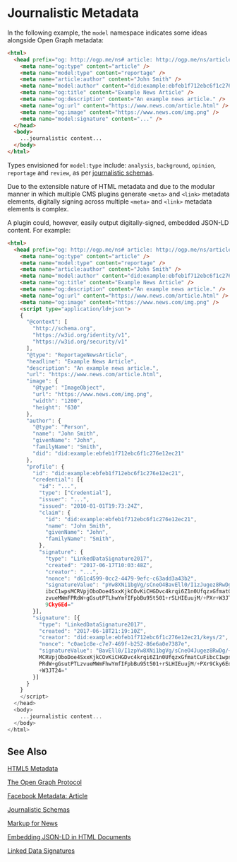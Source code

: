 # Journalistic Metadata

In the following example, the `model` namespace indicates some ideas alongside Open Graph metadata:
```html
<html>
  <head prefix="og: http://ogp.me/ns# article: http://ogp.me/ns/article# model: http://example.com#">
    <meta name="og:type" content="article" />
    <meta name="model:type" content="reportage" />
    <meta name="article:author" content="John Smith" />
    <meta name="model:author" content="did:example:ebfeb1f712ebc6f1c276e12ec21" />
    <meta name="og:title" content="Example News Article" />
    <meta name="og:description" content="An example news article." />
    <meta name="og:url" content="https://www.news.com/article.html" />
    <meta name="og:image" content="https://www.news.com/img.png" />
    <meta name="model:signature" content="..." />
  </head>
  <body>
    ...journalistic content...
  </body>
</html>
```

Types envisioned for `model:type` include: `analysis`, `background`, `opinion`, `reportage` and `review`, as per [journalistic schemas](journalistic-schemas.md).

Due to the extensible nature of HTML metadata and due to the modular manner in which multiple CMS plugins generate `<meta>` and `<link>` metadata elements, digitally signing across multiple `<meta>` and `<link>` metadata elements is complex.

A plugin could, however, easily output digitally-signed, embedded JSON-LD content. For example:

```html
<html>
  <head prefix="og: http://ogp.me/ns# article: http://ogp.me/ns/article# model: http://example.com#">
    <meta name="og:type" content="article" />
    <meta name="model:type" content="reportage" />
    <meta name="article:author" content="John Smith" />
    <meta name="model:author" content="did:example:ebfeb1f712ebc6f1c276e12ec21" />
    <meta name="og:title" content="Example News Article" />
    <meta name="og:description" content="An example news article." />
    <meta name="og:url" content="https://www.news.com/article.html" />
    <meta name="og:image" content="https://www.news.com/img.png" />
    <script type="application/ld+json">
    {
      "@context": [
        "http://schema.org",
        "https://w3id.org/identity/v1",
        "https://w3id.org/security/v1"
      ],
      "@type": "ReportageNewsArticle",
      "headline": "Example News Article",
      "description": "An example news article.",
      "url": "https://www.news.com/article.html",
      "image": {
        "@type": "ImageObject",
        "url": "https://www.news.com/img.png",
        "width": "1200",
        "height": "630"
      },
      "author": {
        "@type": "Person",
        "name": "John Smith",
        "givenName": "John",
        "familyName": "Smith",
        "did": "did:example:ebfeb1f712ebc6f1c276e12ec21"
      },
      "profile": {
        "id": "did:example:ebfeb1f712ebc6f1c276e12ec21",
        "credential": [{
          "id": "...",
          "type": ["Credential"],
          "issuer": "...",
          "issued": "2010-01-01T19:73:24Z",
          "claim": {
            "id": "did:example:ebfeb1f712ebc6f1c276e12ec21",
            "name": "John Smith",
            "givenName": "John",
            "familyName": "Smith",
          },
          "signature": {
            "type": "LinkedDataSignature2017",
            "created": "2017-06-17T10:03:48Z",
            "creator": "...",
            "nonce": "d61c4599-0cc2-4479-9efc-c63add3a43b2",
            "signatureValue": "pYw8XNi1bgVg/sCneO4BavEll0/I1zJugez8RwDg/+
            ibcC1wpsMCRVpjOboDoe4SxxKjkCOvKiCHGDvc4krqi6Z1n0UfqzxGfmatCuF
            zvueMWmFPRdW+gGsutPTLhwYmfIFpbBu95t501+rSLHIEuujM/+PXr+W3JT24
            9Cky6Ed="
        }],
        "signature": [{
          "type": "LinkedDataSignature2017",
          "created": "2017-06-18T21:19:10Z",
          "creator": "did:example:ebfeb1f712ebc6f1c276e12ec21/keys/2",
          "nonce": "c0ae1c8e-c7e7-469f-b252-86e6a0e7387e",
          "signatureValue": "BavEll0/I1zpYw8XNi1bgVg/sCneO4Jugez8RwDg/+
          MCRVpjOboDoe4SxxKjkCOvKiCHGDvc4krqi6Z1n0UfqzxGfmatCuFibcC1wps
          PRdW+gGsutPTLzvueMWmFhwYmfIFpbBu95t501+rSLHIEuujM/+PXr9Cky6Ed
          +W3JT24="
        }]
      }
    }
    </script>
  </head>
  <body>
    ...journalistic content...
  </body>
</html>
```

## See Also
[HTML5 Metadata](https://www.w3.org/TR/html5/document-metadata.html)

[The Open Graph Protocol](http://ogp.me/)

[Facebook Metadata: Article](https://developers.facebook.com/docs/reference/opengraph/object-type/article/)

[Journalistic Schemas](journalistic-schemas.md)

[Markup for News](https://schema.org/docs/news.html)

[Embedding JSON-LD in HTML Documents](https://json-ld.org/spec/latest/json-ld/#embedding-json-ld-in-html-documents)

[Linked Data Signatures](https://w3c-dvcg.github.io/ld-signatures/)
